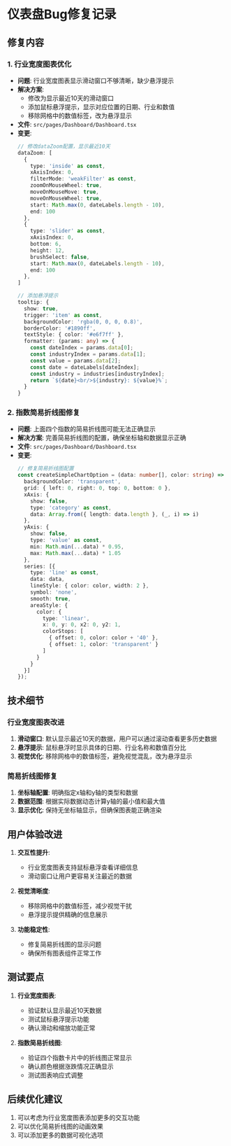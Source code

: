 # 仪表盘Bug修复记录

## 修复内容

### 1. 行业宽度图表优化
- **问题**: 行业宽度图表显示滑动窗口不够清晰，缺少悬浮提示
- **解决方案**: 
  - 修改为显示最近10天的滑动窗口
  - 添加鼠标悬浮提示，显示对应位置的日期、行业和数值
  - 移除网格中的数值标签，改为悬浮显示
- **文件**: `src/pages/Dashboard/Dashboard.tsx`
- **变更**:
  ```typescript
  // 修改dataZoom配置，显示最近10天
  dataZoom: [
    { 
      type: 'inside' as const, 
      xAxisIndex: 0, 
      filterMode: 'weakFilter' as const, 
      zoomOnMouseWheel: true, 
      moveOnMouseMove: true, 
      moveOnMouseWheel: true, 
      start: Math.max(0, dateLabels.length - 10), 
      end: 100 
    },
    { 
      type: 'slider' as const, 
      xAxisIndex: 0, 
      bottom: 6, 
      height: 12, 
      brushSelect: false,
      start: Math.max(0, dateLabels.length - 10), 
      end: 100 
    },
  ]

  // 添加悬浮提示
  tooltip: { 
    show: true,
    trigger: 'item' as const,
    backgroundColor: 'rgba(0, 0, 0, 0.8)',
    borderColor: '#1890ff',
    textStyle: { color: '#e6f7ff' },
    formatter: (params: any) => {
      const dateIndex = params.data[0];
      const industryIndex = params.data[1];
      const value = params.data[2];
      const date = dateLabels[dateIndex];
      const industry = industries[industryIndex];
      return `${date}<br/>${industry}: ${value}%`;
    }
  }
  ```

### 2. 指数简易折线图修复
- **问题**: 上面四个指数的简易折线图可能无法正确显示
- **解决方案**: 完善简易折线图的配置，确保坐标轴和数据显示正确
- **文件**: `src/pages/Dashboard/Dashboard.tsx`
- **变更**:
  ```typescript
  // 修复简易折线图配置
  const createSimpleChartOption = (data: number[], color: string) => ({
    backgroundColor: 'transparent',
    grid: { left: 0, right: 0, top: 0, bottom: 0 },
    xAxis: { 
      show: false,
      type: 'category' as const,
      data: Array.from({ length: data.length }, (_, i) => i)
    },
    yAxis: { 
      show: false,
      type: 'value' as const,
      min: Math.min(...data) * 0.95,
      max: Math.max(...data) * 1.05
    },
    series: [{
      type: 'line' as const,
      data: data,
      lineStyle: { color: color, width: 2 },
      symbol: 'none',
      smooth: true,
      areaStyle: {
        color: {
          type: 'linear',
          x: 0, y: 0, x2: 0, y2: 1,
          colorStops: [
            { offset: 0, color: color + '40' },
            { offset: 1, color: 'transparent' }
          ]
        }
      }
    }]
  });
  ```

## 技术细节

### 行业宽度图表改进
1. **滑动窗口**: 默认显示最近10天的数据，用户可以通过滚动查看更多历史数据
2. **悬浮提示**: 鼠标悬浮时显示具体的日期、行业名称和数值百分比
3. **视觉优化**: 移除网格中的数值标签，避免视觉混乱，改为悬浮显示

### 简易折线图修复
1. **坐标轴配置**: 明确指定x轴和y轴的类型和数据
2. **数据范围**: 根据实际数据动态计算y轴的最小值和最大值
3. **显示优化**: 保持无坐标轴显示，但确保图表能正确渲染

## 用户体验改进

1. **交互性提升**: 
   - 行业宽度图表支持鼠标悬浮查看详细信息
   - 滑动窗口让用户更容易关注最近的数据

2. **视觉清晰度**:
   - 移除网格中的数值标签，减少视觉干扰
   - 悬浮提示提供精确的信息展示

3. **功能稳定性**:
   - 修复简易折线图的显示问题
   - 确保所有图表组件正常工作

## 测试要点

1. **行业宽度图表**:
   - 验证默认显示最近10天数据
   - 测试鼠标悬浮提示功能
   - 确认滑动和缩放功能正常

2. **指数简易折线图**:
   - 验证四个指数卡片中的折线图正常显示
   - 确认颜色根据涨跌情况正确显示
   - 测试图表响应式调整

## 后续优化建议

1. 可以考虑为行业宽度图表添加更多的交互功能
2. 可以优化简易折线图的动画效果
3. 可以添加更多的数据可视化选项
